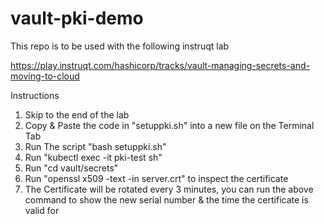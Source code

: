 # vault-pki-demo

This repo is to be used with the following instruqt lab

https://play.instruqt.com/hashicorp/tracks/vault-managing-secrets-and-moving-to-cloud

Instructions

1. Skip to the end of the lab
2. Copy & Paste the code in "setuppki.sh" into a new file on the Terminal Tab
3. Run The script "bash setuppki.sh"
4. Run "kubectl exec -it pki-test sh"
5. Run "cd vault/secrets"
6. Run "openssl x509 -text -in server.crt" to inspect the certificate
7. The Certificate will be rotated every 3 minutes, you can run the above command to show the new serial number & the time the certificate is valid for

